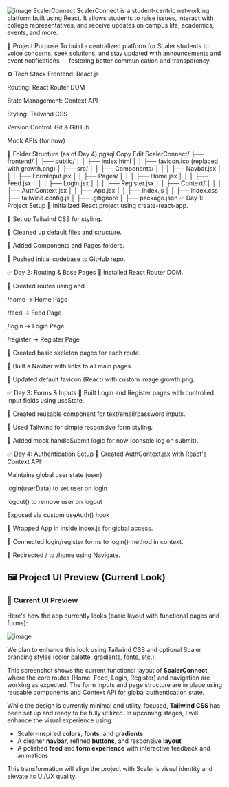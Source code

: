 ![image](https://github.com/user-attachments/assets/61ea82cc-0d84-443f-aa5f-6d4861a48b6a)
ScalerConnect
ScalerConnect is a student-centric networking platform built using React. It allows students to raise issues, interact with college representatives, and receive updates on campus life, academics, events, and more.

🌱 Project Purpose
To build a centralized platform for Scaler students to voice concerns, seek solutions, and stay updated with announcements and event notifications — fostering better communication and transparency.

⚙️ Tech Stack
Frontend: React.js

Routing: React Router DOM

State Management: Context API

Styling: Tailwind CSS

Version Control: Git & GitHub

Mock APIs (for now)

📁 Folder Structure (as of Day 4)
pgsql
Copy
Edit
ScalerConnect/
├── frontend/
│   ├── public/
│   │   ├── index.html
│   │   ├── favicon.ico (replaced with growth.png)
│   ├── src/
│   │   ├── Components/
│   │   │   ├── Navbar.jsx
│   │   │   ├── FormInput.jsx
│   │   ├── Pages/
│   │   │   ├── Home.jsx
│   │   │   ├── Feed.jsx
│   │   │   ├── Login.jsx
│   │   │   ├── Register.jsx
│   │   ├── Context/
│   │   │   ├── AuthContext.jsx
│   │   ├── App.jsx
│   │   ├── index.js
│   │   ├── index.css
│   ├── tailwind.config.js
│   ├── .gitignore
│   ├── package.json
✅ Day 1: Project Setup
🔹 Initialized React project using create-react-app.

🔹 Set up Tailwind CSS for styling.

🔹 Cleaned up default files and structure.

🔹 Added Components and Pages folders.

🔹 Pushed initial codebase to GitHub repo.

✅ Day 2: Routing & Base Pages
🔹 Installed React Router DOM.

🔹 Created routes using <BrowserRouter> and <Routes>:

/home → Home Page

/feed → Feed Page

/login → Login Page

/register → Register Page

🔹 Created basic skeleton pages for each route.

🔹 Built a Navbar with links to all main pages.

🔹 Updated default favicon (React) with custom image growth.png.

✅ Day 3: Forms & Inputs
🔹 Built Login and Register pages with controlled input fields using useState.

🔹 Created reusable <FormInput /> component for text/email/password inputs.

🔹 Used Tailwind for simple responsive form styling.

🔹 Added mock handleSubmit logic for now (console log on submit).

✅ Day 4: Authentication Setup
🔹 Created AuthContext.jsx with React's Context API:

Maintains global user state (user)

login(userData) to set user on login

logout() to remove user on logout

Exposed via custom useAuth() hook

🔹 Wrapped App in <AuthProvider /> inside index.js for global access.

🔹 Connected login/register forms to login() method in context.

🔹 Redirected / to /home using Navigate.



## 🖼️ Project UI Preview (Current Look)

### 📸 Current UI Preview

Here's how the app currently looks (basic layout with functional pages and forms):

![image](https://github.com/user-attachments/assets/bca45d1b-9e0e-4d40-8a18-c8df1e129a51)

We plan to enhance this look using Tailwind CSS and optional Scaler branding styles (color palette, gradients, fonts, etc.).


This screenshot shows the current functional layout of **ScalerConnect**, where the core routes (Home, Feed, Login, Register) and navigation are working as expected. The form inputs and page structure are in place using reusable components and Context API for global authentication state.

While the design is currently minimal and utility-focused, **Tailwind CSS** has been set up and ready to be fully utilized. In upcoming stages, I will enhance the visual experience using:

- Scaler-inspired **colors**, **fonts**, and **gradients**
- A cleaner **navbar**, refined **buttons**, and responsive **layout**
- A polished **feed** and **form experience** with interactive feedback and animations

This transformation will align the project with Scaler's visual identity and elevate its UI/UX quality.

